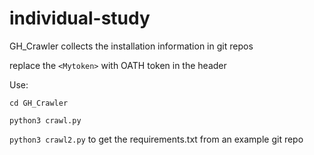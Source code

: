 # individual-study

GH_Crawler collects the installation information in git repos


replace the `<Mytoken>` with OATH token in the header


Use: 


`cd GH_Crawler`


`python3 crawl.py`


`python3 crawl2.py`  to get the requirements.txt from an example git repo
